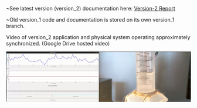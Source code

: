 ~See latest version (version_2) documentation here: [Version-2 Report](Documents/Report.pdf)

~Old version_1 code and documentation is stored on its own version_1 branch.

Video of version_2 application and physical system operating approximately synchronized. (Google Drive hosted video)

[![Thumbnail](Documents/app_w_tank_sync_thumbnail.png)](https://drive.google.com/file/d/1SB4pMD3dYZrm-mWkkqUScLVmlw5nNK5k/view?usp=sharing)
